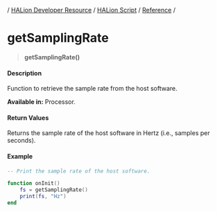 / [HALion Developer Resource](../../HALion-Developer-Resource.md) / [HALion Script](./HALion-Script.md) / [Reference](./Reference.md) /

# getSamplingRate

>**getSamplingRate()**

#### Description

Function to retrieve the sample rate from the host software.

**Available in:** Processor.

#### Return Values

Returns the sample rate of the host software in Hertz (i.e., samples per seconds).

#### Example

```lua
-- Print the sample rate of the host software.

function onInit()
    fs = getSamplingRate()
    print(fs, "Hz")   
end
```